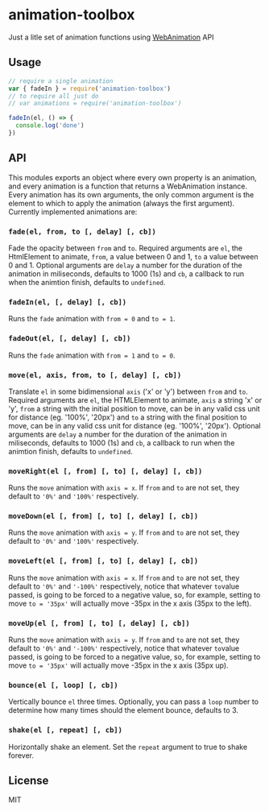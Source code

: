# animation-toolbox

Just a litle set of animation functions using [WebAnimation][WebAnimation] API

## Usage

```js
// require a single animation
var { fadeIn } = require('animation-toolbox')
// to require all just do
// var animations = require('animation-toolbox')

fadeIn(el, () => {
  console.log('done')
})
```

## API

This modules exports an object where every own property is an animation, and 
every animation is a function that returns a WebAnimation instance. Every 
animation has its own arguments, the only common argument is the element to 
which to apply the animation (always the first argument). Currently implemented 
animations are:

### `fade(el, from, to [, delay] [, cb])`
Fade the opacity between `from` and `to`. Required arguments are `el`, the 
HtmlElement to animate, `from`, a value between 0 and 1, `to` a value between 0 
and 1. Optional arguments are `delay` a number for the duration of the animation 
in miliseconds, defaults to 1000 (1s) and `cb`, a callback to run when the 
animtion finish, defaults to `undefined`.

### `fadeIn(el, [, delay] [, cb])`
Runs the `fade` animation with `from = 0` and `to = 1`.

### `fadeOut(el, [, delay] [, cb])`
Runs the `fade` animation with `from = 1` and `to = 0`.

### `move(el, axis, from, to [, delay] [, cb])`
Translate `el` in some bidimensional `axis` ('x' or 'y') between `from` and `to`.
Required arguments are `el`, the HTMLElement to animate, `axis` a string 'x' or 
'y', `from` a string with the initial position to move, can be in any valid css 
unit for distance (eg. '100%', '20px') and `to` a string with the final 
position to move, can be in any valid css unit for distance (eg. '100%', '20px').
Optional arguments are `delay` a number for the duration of the animation 
in miliseconds, defaults to 1000 (1s) and `cb`, a callback to run when the 
animtion finish, defaults to `undefined`.

### `moveRight(el [, from] [, to] [, delay] [, cb])`
Runs the `move` animation with `axis = x`. If `from` and `to` are not set, they 
default to `'0%'` and `'100%'` respectively.

### `moveDown(el [, from] [, to] [, delay] [, cb])`
Runs the `move` animation with `axis = y`. If `from` and `to` are not set, they 
default to `'0%'` and `'100%'` respectively.

### `moveLeft(el [, from] [, to] [, delay] [, cb])`
Runs the `move` animation with `axis = x`. If `from` and `to` are not set, they 
default to `'0%'` and `'-100%'` respectively, notice that whatever `to`value 
passed, is going to be forced to a negative value, so, for example, setting to 
move `to = '35px'` will actually move -35px in the x axis (35px to the left).

### `moveUp(el [, from] [, to] [, delay] [, cb])`
Runs the `move` animation with `axis = y`. If `from` and `to` are not set, they 
default to `'0%'` and `'-100%'` respectively, notice that whatever `to`value 
passed, is going to be forced to a negative value, so, for example, setting to 
move `to = '35px'` will actually move -35px in the x axis (35px up).

### `bounce(el [, loop] [, cb])`
Vertically bounce `el` three times. Optionally, you can pass a `loop` number to 
determine how many times should the element bounce, defaults to 3.

### `shake(el [, repeat] [, cb])`
Horizontally shake an element. Set the `repeat` argument to true to shake forever.

## License
MIT

[WebAnimation]: https://developer.mozilla.org/en-US/docs/Web/API/Web_Animations_API
